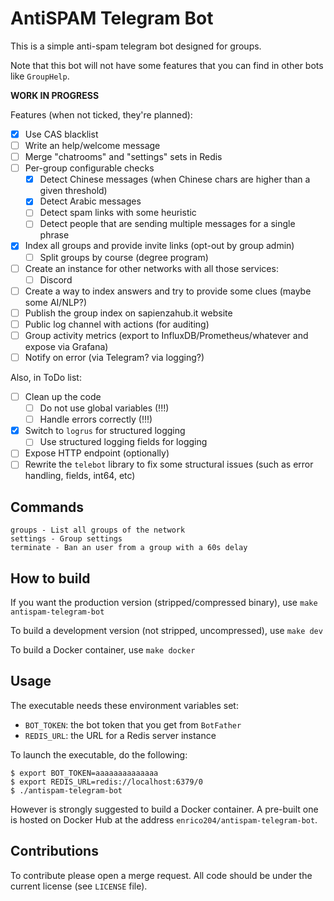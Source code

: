 # AntiSPAM Telegram Bot

This is a simple anti-spam telegram bot designed for groups.

Note that this bot will not have some features that you can find in other bots like `GroupHelp`.

**WORK IN PROGRESS**

Features (when not ticked, they're planned):

* [X] Use CAS blacklist
* [ ] Write an help/welcome message
* [ ] Merge "chatrooms" and "settings" sets in Redis
* [ ] Per-group configurable checks
    * [x] Detect Chinese messages (when Chinese chars are higher than a given threshold)
    * [X] Detect Arabic messages
    * [ ] Detect spam links with some heuristic
    * [ ] Detect people that are sending multiple messages for a single phrase
* [x] Index all groups and provide invite links (opt-out by group admin)
    * [ ] Split groups by course (degree program)
* [ ] Create an instance for other networks with all those services:
    * [ ] Discord
* [ ] Create a way to index answers and try to provide some clues (maybe some AI/NLP?)
* [ ] Publish the group index on sapienzahub.it website
* [ ] Public log channel with actions (for auditing)
* [ ] Group activity metrics (export to InfluxDB/Prometheus/whatever and expose via Grafana)
* [ ] Notify on error (via Telegram? via logging?)

Also, in ToDo list:

* [ ] Clean up the code
    * [ ] Do not use global variables (!!!)
    * [ ] Handle errors correctly (!!!)
* [x] Switch to `logrus` for structured logging
    * [ ] Use structured logging fields for logging
* [ ] Expose HTTP endpoint (optionally)
* [ ] Rewrite the `telebot` library to fix some structural issues (such as error handling, fields, int64, etc)

## Commands

```
groups - List all groups of the network
settings - Group settings
terminate - Ban an user from a group with a 60s delay
```

## How to build

If you want the production version (stripped/compressed binary), use `make antispam-telegram-bot`

To build a development version (not stripped, uncompressed), use `make dev`

To build a Docker container, use `make docker`

## Usage

The executable needs these environment variables set:

* `BOT_TOKEN`: the bot token that you get from `BotFather`
* `REDIS_URL`: the URL for a Redis server instance

To launch the executable, do the following:
```
$ export BOT_TOKEN=aaaaaaaaaaaaaa
$ export REDIS_URL=redis://localhost:6379/0
$ ./antispam-telegram-bot
```

However is strongly suggested to build a Docker container.
A pre-built one is hosted on Docker Hub at the address `enrico204/antispam-telegram-bot`.

## Contributions

To contribute please open a merge request. All code should be under the current license
(see `LICENSE` file).